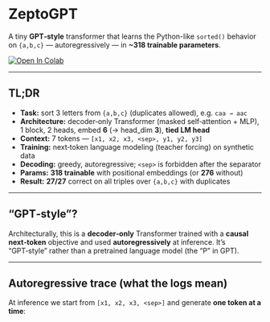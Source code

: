 # ZeptoGPT

A tiny **GPT‑style** transformer that learns the Python-like `sorted()` behavior on `{a,b,c}` — autoregressively — in **~318 trainable parameters**.

[![Open In Colab](https://colab.research.google.com/assets/colab-badge.svg)](https://colab.research.google.com/github/joshbickett/zeptoGPT/blob/main/notebook.ipynb)

---

## TL;DR
- **Task:** sort 3 letters from `{a,b,c}` (duplicates allowed), e.g. `caa → aac`
- **Architecture:** decoder‑only Transformer (masked self‑attention + MLP), 1 block, 2 heads, embed **6** (→ head_dim **3**), **tied LM head**
- **Context:** 7 tokens — `[x1, x2, x3, <sep>, y1, y2, y3]`
- **Training:** next‑token language modeling (teacher forcing) on synthetic data
- **Decoding:** greedy, autoregressive; `<sep>` is forbidden after the separator
- **Params:** **318 trainable** with positional embeddings (or **276** without)
- **Result:** **27/27** correct on all triples over `{a,b,c}` with duplicates

---

## “GPT‑style”?  
Architecturally, this is a **decoder‑only** Transformer trained with a **causal next‑token** objective and used **autoregressively** at inference. It’s “GPT‑style” rather than a pretrained language model (the “P” in GPT).

---

## Autoregressive trace (what the logs mean)

At inference we start from `[x1, x2, x3, <sep>]` and generate **one token at a time**:

